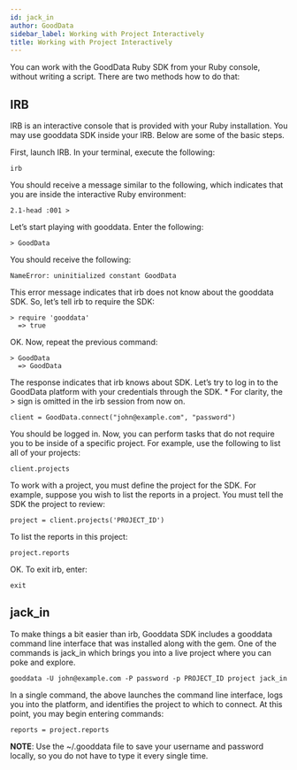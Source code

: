 ```yaml
---
id: jack_in
author: GoodData
sidebar_label: Working with Project Interactively
title: Working with Project Interactively
---
```


You can work with the GoodData Ruby SDK from your Ruby console, without 
writing a script. There are two methods how to do that:

IRB
-------

IRB is an interactive console that is provided with your Ruby
installation. You may use gooddata SDK inside your IRB. Below are some
of the basic steps.

First, launch IRB. In your terminal, execute the following:

    irb

You should receive a message similar to the following, which indicates
that you are inside the interactive Ruby environment:

    2.1-head :001 >

Let’s start playing with gooddata. Enter the following:

    > GoodData

You should receive the following:

    NameError: uninitialized constant GoodData

This error message indicates that irb does not know about the gooddata
SDK. So, let’s tell irb to require the SDK:

    > require 'gooddata'
      => true

OK. Now, repeat the previous command:

    > GoodData
      => GoodData

The response indicates that irb knows about SDK. Let’s try to log in to
the GoodData platform with your credentials through the SDK. \* For
clarity, the &gt; sign is omitted in the irb session from now on.

    client = GoodData.connect("john@example.com", "password")

You should be logged in. Now, you can perform tasks that do not require
you to be inside of a specific project. For example, use the following
to list all of your projects:

    client.projects

To work with a project, you must define the project for the SDK. For
example, suppose you wish to list the reports in a project. You must
tell the SDK the project to review:

    project = client.projects('PROJECT_ID')

To list the reports in this project:

    project.reports

OK. To exit irb, enter:

    exit

jack_in
-------

To make things a bit easier than irb, Gooddata SDK includes a gooddata 
command line interface that was installed along with the gem. One of the commands 
is jack\_in which brings you into a live project where you can poke and explore.

    gooddata -U john@example.com -P password -p PROJECT_ID project jack_in

In a single command, the above launches the command line interface, logs
you into the platform, and identifies the project to which to connect.
At this point, you may begin entering commands:

    reports = project.reports

**NOTE**: Use the ~/.gooddata file to save your username and password
locally, so you do not have to type it every single time.

